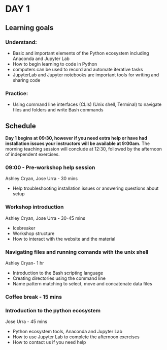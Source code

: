 # DAY 1
## Learning goals
### Understand: 
- Basic and important elements of the Python ecosystem including Anaconda and Jupyter Lab
- How to begin learning to code in Python
- computers can be used to record and automate iterative tasks
- JupyterLab and Jupyter notebooks are important tools for writing and sharing code

### Practice:
- Using command line interfaces (CLIs) (Unix shell, Terminal) to navigate files and folders and write Bash commands

## Schedule
**Day 1 begins at 09:30, however if you need extra help or have had installation issues your instructors will be available at 9:00am.** The morning teaching session will conclude at 12:30, followed by the afternoon of independent exercises.

### 09:00 - Pre-workshop help session
Ashley Cryan, Jose Urra - 30 mins
- Help troubleshooting installation issues or answering questions about setup

### Workshop introduction
Ashley Cryan, Jose Urra - 30-45 mins
- Icebreaker
- Workshop structure 
- How to interact with the website and the material

### Navigating files and running comands with the unix shell
Ashley Cryan- 1 hr
- Introduction to the Bash scripting language
- Creating directories using the command line
- Name pattern matching to select, move and concatenate data files

### Coffee break - 15 mins

### Introduction to the python ecosystem
Jose Urra - 45 mins
- Python ecosystem tools, Anaconda and Jupyter Lab
- How to use Jupyter Lab to complete the afternoon exercises
- How to contact us if you need help
